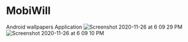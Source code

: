 # MobiWill
Android wallpapers Application
![Screenshot 2020-11-26 at 6 09 29 PM](https://user-images.githubusercontent.com/54598380/100352511-19c84800-3013-11eb-940e-0e1b3a42c41e.png)
![Screenshot 2020-11-26 at 6 09 10 PM](https://user-images.githubusercontent.com/54598380/100352524-1e8cfc00-3013-11eb-88fd-a3bd630d4425.png)
